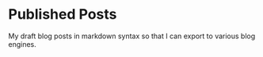 # Published Posts #
My draft blog posts in markdown syntax so that I can export to various blog engines.
